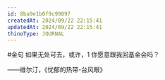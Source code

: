 ```yaml
---
id: 8ba9e1b0f9c99897
createdAt: 2024/09/22 22:15:41
updatedAt: 2024/09/22 22:15:41
thinoType: JOURNAL
---
```

#金句 如果无处可去，或许，1 你愿意跟我回基金会吗？

——维尔汀，《忧郁的热带-台风眼》